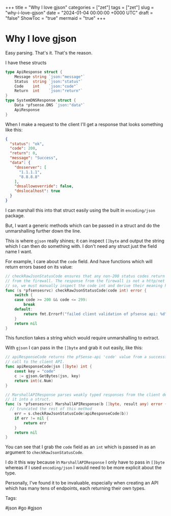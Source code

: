 +++
title = "Why I love gjson"
categories = ["zet"]
tags = ["zet"]
slug = "why-i-love-gjson"
date = "2024-01-04 00:00:00 +0000 UTC"
draft = "false"
ShowToc = "true"
mermaid = "true"
+++

# Why I love gjson

Easy parsing. That's it. That's the reason.

I have these structs

```go
type ApiResponse struct {
	Message string `json:"message"`
	Status  string `json:"status"`
	Code    int    `json:"code"`
	Return  int    `json:"return"`
}
type SystemDNSResponse struct {
	Data *pfsense.DNS `json:"data"`
	ApiResponse
}
```

When I make a request to the client I'll get a response that looks something like
this:

```json
{
  "status": "ok",
  "code": 200,
  "return": 0,
  "message": "Success",
  "data": {
    "dnsserver": [
      "1.1.1.1",
      "8.8.8.8"
    ],
    "dnsallowoverride": false,
    "dnslocalhost": true
  }
}
```

I can marshall this into that struct easily using the built in `encoding/json` package.

But, I want a generic methods which can be passed in a struct and do the unmarshalling further
down the line.

This is where `gjson` really shines; it can inspect `[]byte` and output the string which I can
then do something with. I don't need any struct just the field name I want.

For example, I care about the `code` field. And have functions which will return errors based on its
value:

```go
// checkRawJsonStatusCode ensures that any non-200 status codes return an error
// from the firewall. The response from the firewall is not a http/net object
// so, we must manually inspect the code int and derive their meaning here.
func (s *pfsensesrvc) checkRawJsonStatusCode(code int) error {
	switch {
	case code >= 200 && code <= 299:
		break
	default:
		return fmt.Errorf("failed client validation of pfsense api: %d", code)
	}
	return nil
}
```

This function takes a string which would require unmarshalling to extract.

With `gjson` I can pass in the `[]byte` and grab it out easily, like this:

```go
// apiResponseCode returns the pfSense-api 'code' value from a successful API
// call to the client API.
func apiResponseCode(jsn []byte) int {
	const key = "code"
	c := gjson.GetBytes(jsn, key)
	return int(c.Num)
}

// MarshallAPIResponse parses weakly typed responses from the client device and marshall's
// it into a struct.
func (s *pfsensesrvc) MarshallAPIResponse(b []byte, result any) error {
  // truncated the rest of this method
	err = s.checkRawJsonStatusCode(apiResponseCode(b))
	if err != nil {
		return err
	}
	return nil
}
```

You can see that I grab the `code` field as an `int` which is passed in as an argument to 
`checkRawJsonStatusCode`.

I do it this way because in `MarshallAPIResponse` I only have to pass in `[]byte` whereas
if I used `encoding/json` I would need to be more explicit about the type.

Personally, I've found it to be invaluable, especially when creating an API which has many tens
of endpoints, each returning their own types.

Tags:

  #json #go #gjson

